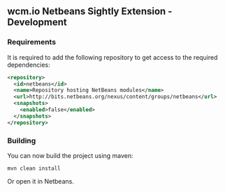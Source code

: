 ## wcm.io Netbeans Sightly Extension - Development

### Requirements

It is required to add the following repository to get access to the required dependencies:

```xml
<repository>
  <id>netbeans</id>
  <name>Repository hosting NetBeans modules</name>
  <url>http://bits.netbeans.org/nexus/content/groups/netbeans</url>
  <snapshots>
    <enabled>false</enabled>
  </snapshots>
</repository>
```

### Building

You can now build the project using maven:

```
mvn clean install
```

Or open it in Netbeans.

